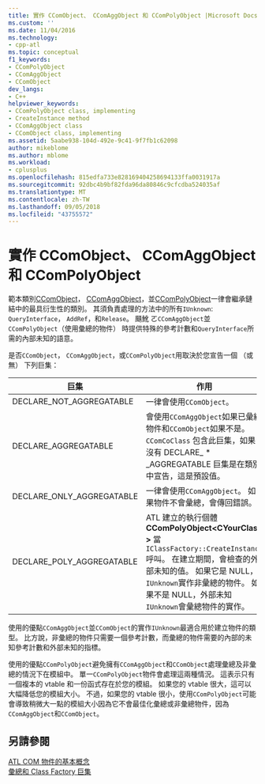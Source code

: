 ```yaml
---
title: 實作 CComObject、 CComAggObject 和 CComPolyObject |Microsoft Docs
ms.custom: ''
ms.date: 11/04/2016
ms.technology:
- cpp-atl
ms.topic: conceptual
f1_keywords:
- CComPolyObject
- CComAggObject
- CComObject
dev_langs:
- C++
helpviewer_keywords:
- CComPolyObject class, implementing
- CreateInstance method
- CComAggObject class
- CComObject class, implementing
ms.assetid: 5aabe938-104d-492e-9c41-9f7fb1c62098
author: mikeblome
ms.author: mblome
ms.workload:
- cplusplus
ms.openlocfilehash: 815edfa733e828169404258694133ffa0031917a
ms.sourcegitcommit: 92dbc4b9bf82fda96da80846c9cfcdba524035af
ms.translationtype: MT
ms.contentlocale: zh-TW
ms.lasthandoff: 09/05/2018
ms.locfileid: "43755572"
---
```

# <a name="implementing-ccomobject-ccomaggobject-and-ccompolyobject"></a>實作 CComObject、 CComAggObject 和 CComPolyObject

範本類別[CComObject](../atl/reference/ccomobject-class.md)， [CComAggObject](../atl/reference/ccomaggobject-class.md)，並[CComPolyObject](../atl/reference/ccompolyobject-class.md)一律會繼承鏈結中的最具衍生性的類別。 其須負責處理的方法中的所有`IUnknown`: `QueryInterface`， `AddRef`，和`Release`。 颾魤 ㄛ`CComAggObject`並`CComPolyObject`（使用彙總的物件） 時提供特殊的參考計數和`QueryInterface`所需的內部未知的語意。

是否`CComObject`， `CComAggObject`，或`CComPolyObject`用取決於您宣告一個 （或無） 下列巨集：

|巨集|作用|
|-----------|------------|
|DECLARE_NOT_AGGREGATABLE|一律會使用`CComObject`。|
|DECLARE_AGGREGATABLE|會使用`CComAggObject`如果已彙總物件和`CComObject`如果不是。 `CComCoClass` 包含此巨集，如果沒有 DECLARE_ * _AGGREGATABLE 巨集是在類別中宣告，這是預設值。|
|DECLARE_ONLY_AGGREGATABLE|一律會使用`CComAggObject`。 如果物件不會彙總，會傳回錯誤。|
|DECLARE_POLY_AGGREGATABLE|ATL 建立的執行個體**CComPolyObject\<CYourClass >** 當`IClassFactory::CreateInstance`呼叫。 在建立期間，會檢查的外部未知的值。 如果它是 NULL，`IUnknown`實作非彙總的物件。 如果不是 NULL，外部未知`IUnknown`會彙總物件的實作。|

使用的優點`CComAggObject`並`CComObject`的實作`IUnknown`最適合用於建立物件的類型。 比方說，非彙總的物件只需要一個參考計數，而彙總的物件需要的內部的未知參考計數和外部未知的指標。

使用的優點`CComPolyObject`避免擁有`CComAggObject`和`CComObject`處理彙總及非彙總的情況下在模組中。 單一`CComPolyObject`物件會處理這兩種情況。 這表示只有一個複本的 vtable 和一份函式存在於您的模組。 如果您的 vtable 很大，這可以大幅降低您的模組大小。 不過，如果您的 vtable 很小，使用`CComPolyObject`可能會導致稍微大一點的模組大小因為它不會最佳化彙總或非彙總物件，因為`CComAggObject`和`CComObject`。

## <a name="see-also"></a>另請參閱

[ATL COM 物件的基本概念](../atl/fundamentals-of-atl-com-objects.md)   
[彙總和 Class Factory 巨集](../atl/reference/aggregation-and-class-factory-macros.md)

